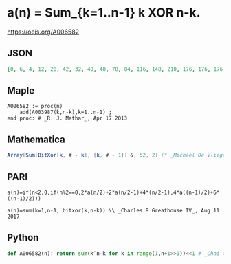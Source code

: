 # a\(n\) \= Sum\_\{k\=1\.\.n\-1\} k XOR n\-k\.
https://oeis.org/A006582
## JSON
```JSON
[0, 6, 4, 12, 20, 42, 32, 40, 48, 78, 84, 116, 148, 210, 176, 176, 176, 214, 212, 252, 292, 378, 368, 408, 448, 542, 580, 676, 772, 930, 832, 800, 768, 806, 772, 812, 852, 970, 928, 968, 1008, 1134, 1172, 1300, 1428, 1650, 1584, 1616, 1648, 1782, 1812, 1948]
```
## Maple
```Maple
A006582 := proc(n)
    add(A003987(k,n-k),k=1..n-1) ;
end proc: # _R. J. Mathar_, Apr 17 2013
```
## Mathematica
```Mathematica
Array[Sum[BitXor[k, # - k], {k, # - 1}] &, 52, 2] (* _Michael De Vlieger_, Oct 27 2022 *)
```
## PARI
```PARI
a(n)=if(n<2,0,if(n%2==0,2*a(n/2)+2*a(n/2-1)+4*(n/2-1),4*a((n-1)/2)+6*((n-1)/2)))
```
```PARI
a(n)=sum(k=1,n-1, bitxor(k,n-k)) \\ _Charles R Greathouse IV_, Aug 11 2017
```
## Python
```Python
def A006582(n): return sum(k^n-k for k in range(1,n+1>>1))<<1 # _Chai Wah Wu_, May 07 2023
```
